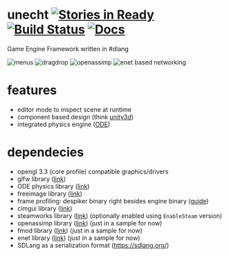 unecht [![Stories in Ready](https://badge.waffle.io/Extrawurst/unecht.png?label=ready&title=Ready)](https://waffle.io/Extrawurst/unecht) [![Build Status](https://travis-ci.org/Extrawurst/unecht.svg)](https://travis-ci.org/Extrawurst/unecht) [![Docs](https://img.shields.io/badge/docs-ok-blue.svg)](https://extrawurst.github.io/unecht)
===

Game Engine Framework written in #dlang

![menus](https://raw.github.com/extrawurst/unecht/master/screenshots/2015-05-27-menus.gif)
![dragdrop](https://raw.github.com/extrawurst/unecht/master/screenshots/2016-02-13-dragdrop.gif)
![openassimp](https://raw.github.com/extrawurst/unecht/master/screenshots/2015-05-01.png)
![enet based networking](https://raw.github.com/extrawurst/unecht/master/screenshots/2015-05-02-enet-chat.png)

# features

* editor mode to inspect scene at runtime
* component based design (think [unity3d](http://unity3d.com/))
* integrated physics engine ([ODE](http://ode-wiki.org))

# dependecies

* opengl 3.3 (core profile) compatible graphics/drivers
* glfw library ([link](http://www.glfw.org/))
* ODE physics library ([link](http://ode-wiki.org/wiki/index.php?title=Manual:_Install_and_Use))
* freeimage library ([link](http://freeimage.sourceforge.net/))
* frame profiling: despiker binary right besides engine binary ([guide](despiker_guide.md))
* cimgui library ([link](https://github.com/Extrawurst/cimgui))
* steamworks library ([link](https://github.com/Extrawurst/DerelitSteamworks)) (optionally enabled using `EnableSteam` version)
* openassimp library ([link](http://assimp.sourceforge.net/)) (just in a sample for now)
* fmod library ([link](http://www.fmod.org/download/#StudioAPI)) (just in a sample for now)
* enet library ([link](http://enet.bespin.org/)) (just in a sample for now)
* SDLang as a serialization format (https://sdlang.org/)

